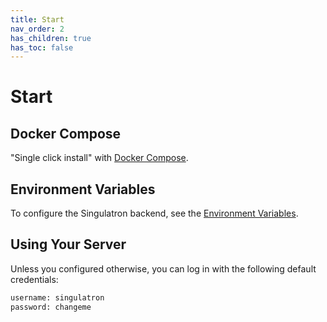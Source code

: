```yaml
---
title: Start
nav_order: 2
has_children: true
has_toc: false
---
```


# Start

## Docker Compose

"Single click install" with [Docker Compose](./docker-compose).

## Environment Variables

To configure the Singulatron backend, see the [Environment Variables](./environment-variables/).

## Using Your Server

Unless you configured otherwise, you can log in with the following default credentials:

```sh
username: singulatron
password: changeme
```
